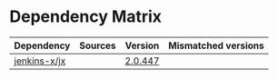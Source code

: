# Dependency Matrix

Dependency | Sources | Version | Mismatched versions
---------- | ------- | ------- | -------------------
[jenkins-x/jx](https://github.com/jenkins-x/jx.git) |  | [2.0.447](https://github.com/jenkins-x/jx/releases/tag/v2.0.447) | 
